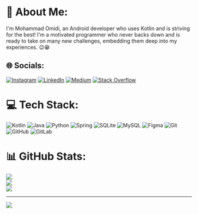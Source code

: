 # 💫 About Me:
I'm Mohammad Omidi, an Android developer who uses Kotlin and is striving for the best! I'm a motivated programmer who never backs down and is ready to take on many new challenges, embedding them deep into my experiences. 😉😁


## 🌐 Socials:
[![Instagram](https://img.shields.io/badge/Instagram-%23E4405F.svg?logo=Instagram&logoColor=white)](https://instagram.com/omidi_developer) [![LinkedIn](https://img.shields.io/badge/LinkedIn-%230077B5.svg?logo=linkedin&logoColor=white)](https://linkedin.com/in/mohammad-omidi-zadeh-948740263) [![Medium](https://img.shields.io/badge/Medium-12100E?logo=medium&logoColor=white)](https://medium.com/@omidikotlin) [![Stack Overflow](https://img.shields.io/badge/-Stackoverflow-FE7A16?logo=stack-overflow&logoColor=white)](https://stackoverflow.com/users/21842707) 

# 💻 Tech Stack:
![Kotlin](https://img.shields.io/badge/kotlin-%237F52FF.svg?style=for-the-badge&logo=kotlin&logoColor=white) ![Java](https://img.shields.io/badge/java-%23ED8B00.svg?style=for-the-badge&logo=openjdk&logoColor=white) ![Python](https://img.shields.io/badge/python-3670A0?style=for-the-badge&logo=python&logoColor=ffdd54) ![Spring](https://img.shields.io/badge/spring-%236DB33F.svg?style=for-the-badge&logo=spring&logoColor=white) ![SQLite](https://img.shields.io/badge/sqlite-%2307405e.svg?style=for-the-badge&logo=sqlite&logoColor=white) ![MySQL](https://img.shields.io/badge/mysql-4479A1.svg?style=for-the-badge&logo=mysql&logoColor=white) ![Figma](https://img.shields.io/badge/figma-%23F24E1E.svg?style=for-the-badge&logo=figma&logoColor=white) ![Git](https://img.shields.io/badge/git-%23F05033.svg?style=for-the-badge&logo=git&logoColor=white) ![GitHub](https://img.shields.io/badge/github-%23121011.svg?style=for-the-badge&logo=github&logoColor=white) ![GitLab](https://img.shields.io/badge/gitlab-%23181717.svg?style=for-the-badge&logo=gitlab&logoColor=white)
# 📊 GitHub Stats:
![](https://github-readme-stats.vercel.app/api?username=omidiDeveloper&theme=dark&hide_border=false&include_all_commits=false&count_private=false)<br/>
![](https://github-readme-streak-stats.herokuapp.com/?user=omidiDeveloper&theme=dark&hide_border=false)<br/>
![](https://github-readme-stats.vercel.app/api/top-langs/?username=omidiDeveloper&theme=dark&hide_border=false&include_all_commits=false&count_private=false&layout=compact)

---
[![](https://visitcount.itsvg.in/api?id=omidiDeveloper&icon=0&color=0)](https://visitcount.itsvg.in)

<!-- Proudly created with GPRM ( https://gprm.itsvg.in ) -->
